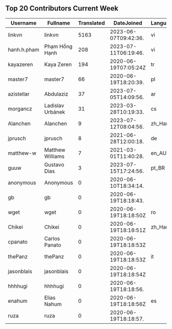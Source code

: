 ## Top 20 Contributors Current Week ##
|Username|Fullname|Translated|DateJoined|Language|
|--------|--------|----------|----------|-------|
|linkvn|linkvn|5163|2023-06-07T09:42:36.|vi|
|hanh.h.pham|Phạm Hồng Hạnh|208|2023-07-11T06:19:46.|vi|
|kayazeren|Kaya Zeren|194|2020-06-19T07:05:24Z|tr|
|master7|master7|66|2020-06-19T18:20:39.|pl|
|azistellar|Abdulaziz|37|2023-07-05T14:09:56.|ar|
|morgancz|Ladislav Urbánek|31|2023-03-28T10:19:33.|cs|
|Alanchen|Alanchen|9|2023-07-12T08:04:56.|zh_Hans|
|jprusch|jprusch|8|2021-06-28T12:00:18.|de|
|matthew-w|Matthew Williams|7|2021-03-01T11:40:28.|en_AU|
|guuw|Gustavo Dias|3|2023-07-15T17:24:56.|pt_BR|
|anonymous|Anonymous|0|2020-06-10T18:34:14.||
|gb|gb|0|2020-06-19T18:18:43.||
|wget|wget|0|2020-06-19T18:18:50Z|ro|
|Chikei|Chikei|0|2020-06-19T18:18:51Z|zh_Hant|
|cpanato|Carlos Panato|0|2020-06-19T18:18:53Z||
|thePanz|thePanz|0|2020-06-19T18:18:53Z|it|
|jasonblais|jasonblais|0|2020-06-19T18:18:54Z||
|hhhhugi|hhhhugi|0|2020-06-19T18:18:56.||
|enahum|Elias  Nahum|0|2020-06-19T18:18:56Z|es|
|ruza|ruza|0|2020-06-19T18:18:57.||
